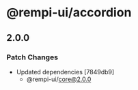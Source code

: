 # @rempi-ui/accordion

## 2.0.0

### Patch Changes

- Updated dependencies [7849db9]
  - @rempi-ui/core@2.0.0
